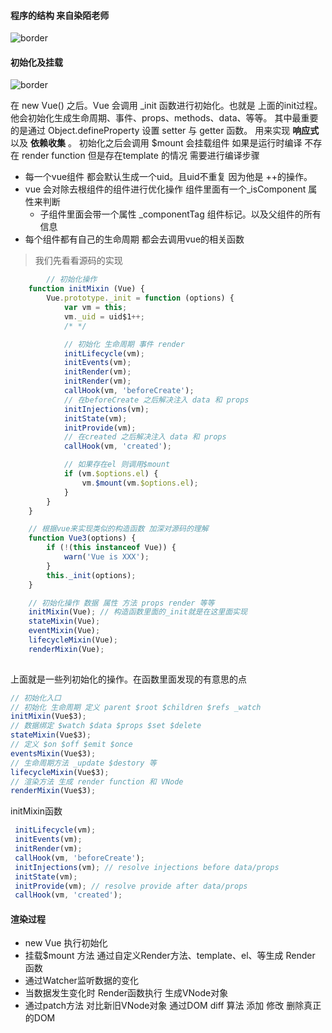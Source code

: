 #### 程序的结构 来自染陌老师

![border](https://user-gold-cdn.xitu.io/2017/12/19/1606e7eaa2a664e8?imageslim)





#### 初始化及挂载

![border](https://user-gold-cdn.xitu.io/2017/12/19/1606e8abbababbe6?imageView2/0/w/1280/h/960/format/webp/ignore-error/1)

在 new Vue() 之后。Vue 会调用 _init 函数进行初始化。也就是 上面的init过程。他会初始化生成生命周期、事件、props、methods、data、等等。 其中最重要的是通过 Object.defineProperty 设置 setter 与 getter 函数。 用来实现 **响应式** 以及 **依赖收集** 。 初始化之后会调用 $mount 会挂载组件 如果是运行时编译 不存在 render function 但是存在template 的情况 需要进行编译步骤





- 每一个vue组件 都会默认生成一个uid。且uid不重复 因为他是 ++的操作。
- vue 会对除去根组件的组件进行优化操作 组件里面有一个_isComponent 属性来判断
  - 子组件里面会带一个属性 _componentTag 组件标记。以及父组件的所有信息
- 每个组件都有自己的生命周期 都会去调用vue的相关函数





> 我们先看看源码的实现

```javascript
		// 初始化操作
	function initMixin (Vue) {
		Vue.prototype._init = function (options) {
			var vm = this;
			vm._uid = uid$1++;
			/* */

			// 初始化 生命周期 事件 render 
			initLifecycle(vm);
			initEvents(vm);
			initRender(vm);
			initRender(vm);
			callHook(vm, 'beforeCreate');
			// 在beforeCreate 之后解决注入 data 和 props 
			initInjections(vm);
			initState(vm);
			initProvide(vm);
			// 在created 之后解决注入 data 和 props 
			callHook(vm, 'created');

			// 如果存在el 则调用$mount
			if (vm.$options.el) {
				vm.$mount(vm.$options.el);
			}
		}
	}

	// 根据vue来实现类似的构造函数 加深对源码的理解
	function Vue3(options) {
		if (!(this instanceof Vue)) {
			warn('Vue is XXX');
		}
		this._init(options);
	}

	// 初始化操作 数据 属性 方法 props render 等等
	initMixin(Vue); // 构造函数里面的_init就是在这里面实现
	stateMixin(Vue);
	eventMixin(Vue);
	lifecycleMixin(Vue);
	renderMixin(Vue);
    
```



上面就是一些列初始化的操作。在函数里面发现的有意思的点

```javascript
// 初始化入口
// 初始化 生命周期 定义 parent $root $children $refs _watch 
initMixin(Vue$3);
// 数据绑定 $watch $data $props $set $delete 
stateMixin(Vue$3);
// 定义 $on $off $emit $once
eventsMixin(Vue$3);
// 生命周期方法 _update $destory 等
lifecycleMixin(Vue$3);
// 渲染方法 生成 render function 和 VNode
renderMixin(Vue$3);
```



initMixin函数

```javascript
 initLifecycle(vm);
 initEvents(vm);
 initRender(vm);
 callHook(vm, 'beforeCreate');
 initInjections(vm); // resolve injections before data/props	    
 initState(vm);
 initProvide(vm); // resolve provide after data/props	    
 callHook(vm, 'created');
```





#### 渲染过程

* new Vue 执行初始化
* 挂载$mount 方法 通过自定义Render方法、template、el、等生成 Render 函数
* 通过Watcher监听数据的变化
* 当数据发生变化时  Render函数执行 生成VNode对象
* 通过patch方法 对比新旧VNode对象 通过DOM diff 算法 添加 修改 删除真正的DOM







